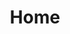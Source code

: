 ---
template: home-page
path: /
title: Home
hero:
  title: A privacy layer for Ethereum
  body: >-
    <p>A keep is an off-chain container for private data. Keeps help contracts harness the full power of the public blockchain &mdash; enabling deep interactivity with private data.</p>
---
